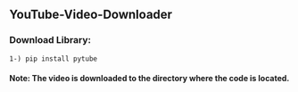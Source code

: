 ## YouTube-Video-Downloader

### Download Library:
    1-) pip install pytube
    
#### Note: The video is downloaded to the directory where the code is located.

<a href="https://github.com/Maverick7z/YouTube-Video-Downloader" title="pct.png">

